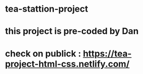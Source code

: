 # tea-stattion-project
# this project is pre-coded by Dan
# check on publick : https://tea-project-html-css.netlify.com/
